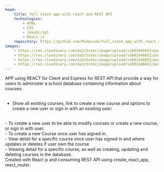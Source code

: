 ```yaml
---
head:
    title: full stack app with react and REST API
    technologies: 
        - HTML
        - CSS
        - JavaScript
        - React.js
    repository: https://github.com/MikeLiam/full_stack_app_with_react_and_a_rest_api
images:
    - https://res.cloudinary.com/da3z5stec/image/upload/v1601646652/portflio-nuxt/full_stack_app_landscape_01_pd5ork.png
    - https://res.cloudinary.com/da3z5stec/image/upload/v1601646652/portflio-nuxt/full_stack_app_landscape_02_hgb5lj.png
    - https://res.cloudinary.com/da3z5stec/image/upload/v1601646652/portflio-nuxt/full_stack_app_landscape_03_rc02bt.png
    - https://res.cloudinary.com/da3z5stec/image/upload/v1601646652/portflio-nuxt/full_stack_app_landscape_04_b5hzez.png
---
```

APP using REACT for Client and Express for REST API that provide a way for users to administer a school database containing information about courses:  
<br/>
- Show all existing courses, link to create a new course and options to create a new user or sign in with an existing user:  
<br/>
- To create a new user to be able to modify courses or create a new course, or sign in with user.  
<br/>
- To create a new Course once user has signed in.  
<br/>
- View detail for a specific course once user has signed in and where updates or deletes if user own the course.  
<br/>
- Viewing detail for a specific course, as well as creating, updating and deleting courses in the database.  
<br/>
Created with React js and consuming REST API using create_react_app, react_router.